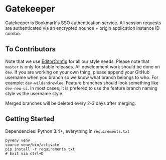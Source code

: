 # Gatekeeper

Gatekeeper is Bookmark's SSO authentication service. All session requests are authenticated via an encrypted nounce + origin application instance ID combo.

## To Contributors

Note that we use [EditorConfig](http://editorconfig.org/) for all our style needs. Please note that `master` is only for stable releases. All development work should be done on `dev`. If you are working on your own thing, please append your GitHub username when you branch so we know what branch belongs to who. For example: `dev-wildandrewlee`. Feature branches should look something like `dev-new-ui`. In most cases, it is prefered to use the feature branch naming style vs the username style.

Merged branches will be deleted every 2-3 days after merging.

## Getting Started

Dependencies: Python 3.4+, everything in `requirements.txt`

```
pyvenv venv
source venv/bin/activate
pip install -r requirements.txt
# Exit via ctrl+D
```
